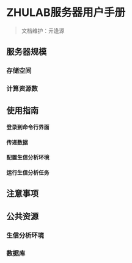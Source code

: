 # ZHULAB服务器用户手册
> 文档维护：亓逢源
## 服务器规模
### 存储空间
### 计算资源数
## 使用指南
#### 登录到命令行界面
#### 传递数据
#### 配置生信分析环境
#### 运行生信分析任务
## 注意事项
## 公共资源
### 生信分析环境
### 数据库

